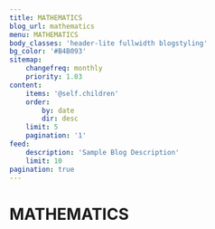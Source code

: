 ```yaml
---
title: MATHEMATICS
blog_url: mathematics
menu: MATHEMATICS
body_classes: 'header-lite fullwidth blogstyling'
bg_color: '#B4B093'
sitemap:
    changefreq: monthly
    priority: 1.03
content:
    items: '@self.children'
    order:
        by: date
        dir: desc
    limit: 5
    pagination: '1'
feed:
    description: 'Sample Blog Description'
    limit: 10
pagination: true
---
```


# MATHEMATICS